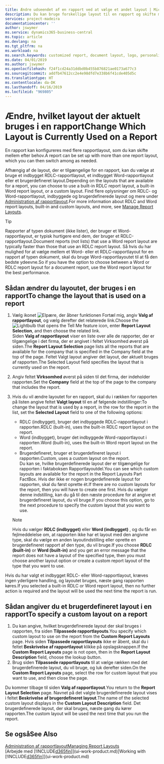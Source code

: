```yaml
---
title: Ændre udseendet af en rapport ved at vælge et andet layout | Microsoft Docs
description: Du kan bruge forskellige layout til en rapport og skifte mellem layout for at ændre udseendet af en rapport.
services: project-madeira
documentationcenter: ''
author: jswymer
ms.service: dynamics365-business-central
ms.topic: article
ms.devlang: na
ms.tgt_pltfrm: na
ms.workload: na
ms.search.keywords: customized report, document layout, logo, personalize
ms.date: 04/01/2019
ms.author: jswymer
ms.openlocfilehash: f24f1cd24a31ddbd0b455b876821ae0173a677c3
ms.sourcegitcommit: addfb47612cc2e4e98dfd7e338b6f41cde405d5c
ms.translationtype: HT
ms.contentlocale: da-DK
ms.lasthandoff: 04/16/2019
ms.locfileid: "969805"
---
```

# <a name="change-which-layout-is-currently-used-on-a-report"></a><span data-ttu-id="6131d-103">Ændre, hvilket layout der aktuelt bruges i en rapport</span><span class="sxs-lookup"><span data-stu-id="6131d-103">Change Which Layout is Currently Used on a Report</span></span>
<span data-ttu-id="6131d-104">En rapport kan konfigureres med flere rapportlayout, som du kan skifte mellem efter behov.</span><span class="sxs-lookup"><span data-stu-id="6131d-104">A report can be set up with more than one report layout, which you can then switch among as needed.</span></span>

<span data-ttu-id="6131d-105">Afhængig af de layout, der er tilgængelige for en rapport, kan du vælge at bruge et indbygget RDLC-rapportlayout, et indbygget Word-rapportlayout eller et brugerdefineret layout.</span><span class="sxs-lookup"><span data-stu-id="6131d-105">Depending on the layouts that are available for a report, you can choose to use a built-in RDLC report layout, a built-in Word report layout, or a custom layout.</span></span> <span data-ttu-id="6131d-106">Find flere oplysninger om RDLC- og Word-rapportlayout, indbyggede og brugerdefinerede layout og mere under [Administration af rapportlayout](ui-manage-report-layouts.md).</span><span class="sxs-lookup"><span data-stu-id="6131d-106">For more information about RDLC and Word report layouts, built-in and custom layouts, and more, see [Manage Report Layouts](ui-manage-report-layouts.md).</span></span>

> [!TIP]  
> <span data-ttu-id="6131d-107">Rapporter af typen dokument (ikke lister), der bruger et Word-rapportlayout, er typisk hurtigere end dem, der bruger et RDLC-rapportlayout.</span><span class="sxs-lookup"><span data-stu-id="6131d-107">Document reports (not lists) that use a Word report layout are typically faster than those that use an RDLC report layout.</span></span> <span data-ttu-id="6131d-108">Så hvis du har mulighed for at vælge mellem et Word- eller et RDLC-rapportlayout for en rapport af typen dokument, skal du bruge Word-rapportlayoutet til at få den bedste ydeevne.</span><span class="sxs-lookup"><span data-stu-id="6131d-108">So if you have the option to choose between a Word or RDLC report layout for a document report, use the Word report layout for the best performance.</span></span>  

## <a name="to-change-the-layout-that-is-used-on-a-report"></a><span data-ttu-id="6131d-109">Sådan ændrer du layoutet, der bruges i en rapport</span><span class="sxs-lookup"><span data-stu-id="6131d-109">To change the layout that is used on a report</span></span>
1. <span data-ttu-id="6131d-110">Vælg ikonet ![Elpære, der åbner funktionen Fortæl mig](media/ui-search/search_small.png "Fortæl mig, hvad du vil foretage dig"), angiv **Valg af rapportlayout**, og vælg derefter det relaterede link.</span><span class="sxs-lookup"><span data-stu-id="6131d-110">Choose the ![Lightbulb that opens the Tell Me feature](media/ui-search/search_small.png "Tell me what you want to do") icon, enter **Report Layout Selection**, and then choose the related link.</span></span>  
   <span data-ttu-id="6131d-111">Siden **Valg af rapportlayout** viser en liste over alle de rapporter, der er tilgængelige i det firma, der er angivet i feltet Virksomhed øverst på siden.</span><span class="sxs-lookup"><span data-stu-id="6131d-111">The **Report Layout Selection** page lists all the reports that are available for the company that is specified in the Company field at the top of the page.</span></span> <span data-ttu-id="6131d-112">Feltet Valgt layout angiver det layout, der aktuelt bruges af rapporten.</span><span class="sxs-lookup"><span data-stu-id="6131d-112">The Selected Layout field specifies the layout that is currently used on the report.</span></span>
2. <span data-ttu-id="6131d-113">Angiv feltet **Virksomhed** øverst på siden til det firma, der indeholder rapporten.</span><span class="sxs-lookup"><span data-stu-id="6131d-113">Set the **Company** field at the top of the page to the company that includes the report.</span></span>
3. <span data-ttu-id="6131d-114">Hvis du vil ændre layoutet for en rapport, skal du i rækken for rapporten på listen angive feltet **Valgt layout** til en af følgende indstillinger:</span><span class="sxs-lookup"><span data-stu-id="6131d-114">To change the layout that is used by a report, in the row for the report in the list, set the **Selected Layout** field to one of the following options:</span></span>
   * <span data-ttu-id="6131d-115">RDLC (indbygget), bruger det indbyggede RDLC-rapportlayout i rapporten.</span><span class="sxs-lookup"><span data-stu-id="6131d-115">RDLC (built-in), uses the built-in RDLC report layout on the report.</span></span>
   * <span data-ttu-id="6131d-116">Word (indbygget), bruger det indbyggede Word-rapportlayout i rapporten.</span><span class="sxs-lookup"><span data-stu-id="6131d-116">Word (built-in), uses the built-in Word report layout on the report.</span></span>
   * <span data-ttu-id="6131d-117">Brugerdefineret, bruger et brugerdefineret layout i rapporten.</span><span class="sxs-lookup"><span data-stu-id="6131d-117">Custom, uses a custom layout on the report.</span></span>  
     <span data-ttu-id="6131d-118">Du kan se, hvilke brugerdefinerede layout der er tilgængelige for rapporten i faktaboksen Rapportlayoutdel.</span><span class="sxs-lookup"><span data-stu-id="6131d-118">You can see which custom layouts are available for the report in the Report Layouts Part FactBox.</span></span> <span data-ttu-id="6131d-119">Hvis der ikke er nogen brugerdefinerede layout for rapporten, skal du først oprette ét.</span><span class="sxs-lookup"><span data-stu-id="6131d-119">If there are no custom layouts for the report, then you will have to create one first.</span></span> <span data-ttu-id="6131d-120">Hvis du vælger denne indstilling, kan du gå til den næste procedure for at angive et brugerdefineret layout, du vil bruge.</span><span class="sxs-lookup"><span data-stu-id="6131d-120">If you choose this option, go to the next procedure to specify the custom layout that you want to use.</span></span>

    > [!NOTE]  
    >   <span data-ttu-id="6131d-121">Hvis du vælger **RDLC (indbygget)** eller **Word (indbygget)** , og du får en fejlmeddelelse om, at rapporten ikke har et layout med den angivne type, skal du vælge en anden layoutindstilling eller oprette en brugerdefineret rapport af den type, du vil bruge.</span><span class="sxs-lookup"><span data-stu-id="6131d-121">If you choose **RDLC (built-in)** or **Word (built-in)** and you get an error message that the report does not have a layout of the specified type, then you must choose another layout option or create a custom report layout of the type that you want to use.</span></span>

<span data-ttu-id="6131d-122">Hvis du har valgt et indbygget RDLC- eller Word-rapportlayout, kræves ingen yderligere handling, og layoutet bruges, næste gang rapporten køres.</span><span class="sxs-lookup"><span data-stu-id="6131d-122">If you selected a built-in RDLC or Word report layout, then no further action is required and the layout will be used the next time the report is run.</span></span>

## <a name="to-specify-a-custom-layout-on-a-report"></a><span data-ttu-id="6131d-123">Sådan angiver du et brugerdefineret layout i en rapport</span><span class="sxs-lookup"><span data-stu-id="6131d-123">To specify a custom layout on a report</span></span>
1. <span data-ttu-id="6131d-124">Du kan angive, hvilket brugerdefinerede layout der skal bruges i rapporten, fra siden **Tilpassede rapportlayouts**.</span><span class="sxs-lookup"><span data-stu-id="6131d-124">You specify which custom layout to use on the report from the **Custom Report Layouts** page.</span></span> <span data-ttu-id="6131d-125">Hvis siden **Tilpassede rapportlayouts** ikke er åbent, skal du i feltet **Beskrivelse af rapportlayout** klikke på opslagsknappen.</span><span class="sxs-lookup"><span data-stu-id="6131d-125">If the **Custom Report Layouts** page is not open, then in the **Report Layout Description** field, choose the lookup button.</span></span>
2. <span data-ttu-id="6131d-126">Brug siden **Tilpassede rapportlayouts** til at vælge rækken med det brugerdefinerede layout, du vil bruge, og luk derefter siden.</span><span class="sxs-lookup"><span data-stu-id="6131d-126">On the **Custom Report Layouts** page, select the row for custom layout that you want to use, and then close the page.</span></span>

<span data-ttu-id="6131d-127">Du kommer tilbage til siden **Valg af rapportlayout**.</span><span class="sxs-lookup"><span data-stu-id="6131d-127">You return to the **Report Layout Selection** page.</span></span> <span data-ttu-id="6131d-128">Navnet på det valgte brugerdefinerede layout vises i feltet **Beskrivelse af brugerdefineret layout**.</span><span class="sxs-lookup"><span data-stu-id="6131d-128">The name of the selected custom layout displays in the **Custom Layout Description** field.</span></span> <span data-ttu-id="6131d-129">Det brugerdefinerede layout, der skal bruges, næste gang du kører rapporten.</span><span class="sxs-lookup"><span data-stu-id="6131d-129">The custom layout will be used the next time that you run the report.</span></span>

## <a name="see-also"></a><span data-ttu-id="6131d-130">Se også</span><span class="sxs-lookup"><span data-stu-id="6131d-130">See Also</span></span>
[<span data-ttu-id="6131d-131">Administration af rapportlayout</span><span class="sxs-lookup"><span data-stu-id="6131d-131">Managing Report Layouts</span></span>](ui-manage-report-layouts.md)  
<span data-ttu-id="6131d-132">[Arbejde med [!INCLUDE[d365fin](includes/d365fin_md.md)]](ui-work-product.md)</span><span class="sxs-lookup"><span data-stu-id="6131d-132">[Working with [!INCLUDE[d365fin](includes/d365fin_md.md)]](ui-work-product.md)</span></span>
